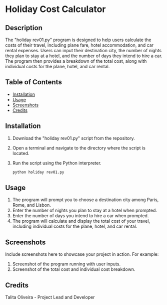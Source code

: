 # Holiday Cost Calculator

## Description
The "holiday rev01.py" program is designed to help users calculate the costs of their travel, including plane fare, hotel accommodation, and car rental expenses. Users can input their destination city, the number of nights they plan to stay at a hotel, and the number of days they intend to hire a car. The program then provides a breakdown of the total cost, along with individual costs for the plane, hotel, and car rental.

## Table of Contents
- [Installation](#installation)
- [Usage](#usage)
- [Screenshots](#screenshots)
- [Credits](#credits)

## Installation
1. Download the "holiday rev01.py" script from the repository.

2. Open a terminal and navigate to the directory where the script is located.

3. Run the script using the Python interpreter.
   ```bash
   python holiday rev01.py
   
## Usage
1. The program will prompt you to choose a destination city among Paris, Rome, and Lisbon.
2. Enter the number of nights you plan to stay at a hotel when prompted.
3. Enter the number of days you intend to hire a car when prompted.
4. The program will calculate and display the total cost of your travel, including individual costs for the plane, hotel, and car rental.

## Screenshots
Include screenshots here to showcase your project in action. For example:
1. Screenshot of the program running with user inputs.
2. Screenshot of the total cost and individual cost breakdown.
   
## Credits
Talita Oliveira - Project Lead and Developer
